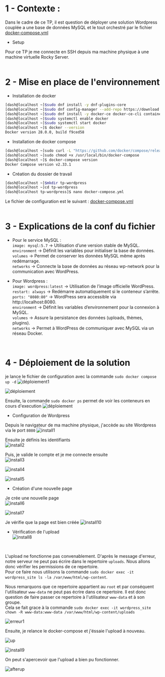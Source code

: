 # 1 - Contexte :  

Dans le cadre de ce TP, il est question de déployer une solution Wordpress couplée a une base de données MySQL et le tout orchestré par le fichier [docker-compose.yml](docker-compose.yml)

- Setup

Pour ce TP je me connecte en SSH depuis ma machine physique à une machine virtuelle Rocky Server.    
<br>    
        


# 2 - Mise en place de l'environnement  
- Installation de docker  

```bash
[dash@localhost ~]$sudo dnf install -y dnf-plugins-core
[dash@localhost ~]$sudo dnf config-manager --add-repo https://download.docker.com/linux/centos/docker-ce.repo
[dash@localhost ~]$sudo dnf install -y docker-ce docker-ce-cli containerd.io
[dash@localhost ~]$sudo systemctl enable docker
[dash@localhost ~]$sudo systemctl start docker
[dash@localhost ~]$ docker --version
Docker version 28.0.0, build f9ced58

```

- Installation de docker compose  

```bash
[dash@localhost ~]sudo curl -L "https://github.com/docker/compose/releases/latest/download/docker-compose-$(uname -s)-$(uname -m)" -o /usr/local/bin/docker-compose
[dash@localhost ~]sudo chmod +x /usr/local/bin/docker-compose
[dash@localhost ~]$ docker-compose version
Docker Compose version v2.33.1

```

- Création du dossier de travail

```bash
[dash@localhost ~]$mkdir tp-wordpress
[dash@localhost ~]cd tp-wordpress
[dash@localhost tp-wordpress]$ nano docker-compose.yml
```
Le fichier de configuration est le suivant : [docker-compose.yml](docker-compose.yml)     
<br>

# 3 - Explications de la conf du fichier

- Pour le service MySQL :<br>
`image: mysql:5.7` → Utilisation d’une version stable de MySQL.<br>
`environment` → Définit les variables pour initialiser la base de données.<br>
`volumes` → Permet de conserver les données MySQL même après redémarrage.<br>
`networks` → Connecte la base de données au réseau wp-network pour la communication avec WordPress.<br>

- Pour Wordpress :<br>
`image: wordpress:latest` → Utilisation de l’image officielle WordPress.<br>
`restart: always` → Redémarre automatiquement si le conteneur s’arrête.<br>
`ports: "8080:80"` → WordPress sera accessible via http://localhost:8080.<br>
`environment` → Définit les variables d’environnement pour la connexion à MySQL.<br>
`volumes` → Assure la persistance des données (uploads, thèmes, plugins).<br>
`networks` → Permet à WordPress de communiquer avec MySQL via un réseau Docker.<br>

<br>

# 4 - Déploiement de la solution  

je lance le fichier de configuration avec la commande `sudo docker compose up -d`
![déploiement1](deploy1.png)  

![déploiement](deploy2.png)  

Ensuite, la commande `sudo docker ps` permet de voir les conteneurs en cours d'execution
![déploiement](deploy3.png)  

- Configuration de Wordpress  

Depuis le navigateur de ma machine physique, j'accède au site Wordpress via le port `8080`
![install1](install1.png)  

Ensuite je définis les identifiants  
![install2](install2.png)  

Puis, je valide le compte et je me connecte ensuite  
![install3](install3.png)  

![install4](install4.png)  

![install5](install5.png)  

- Création d'une nouvelle page<br>

Je crée une nouvelle page  
![install6](install6.png)   

![install7](install7.png)  

Je vérifie que la page est bien créée
![install10](install10.png) 

- Vérification de l'upload  
![install8](install8.png)  
<br>

L'upload ne fonctionne pas convenablement. D'après le message d'erreur, notre serveur ne peut pas écrire dans le repertoire `uploads`. Nous allons donc vérifier les permissions de ce repertoire.  
Pour ce faire nous utilisons la commande `sudo docker exec -it wordpress_site ls -la /var/www/html/wp-content`.   

Nous remarquons que ce repertoire appartient au `root` et par conséquent l'utilisateur `www-data` ne peut pas écrire dans ce repertoire. Il est donc question de faire passer ce repertoire à l'utilisateur `www-data` et à son groupe.  
Cela se fait grace à la commande `sudo docker exec -it wordpress_site chown -R www-data:www-data /var/www/html/wp-content/uploads`  

![erreur1](erreur1.png)

Ensuite, je relance le docker-compose et j'éssaie l'upload à nouveau.  

![up](up.png)

![install9](install9.png) 

On peut s'apercevoir que l'upload a bien pu fonctionner.  

![afterup](afterup.png) 
